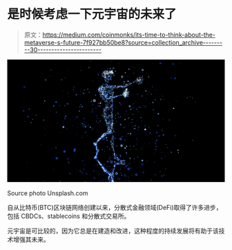 # 是时候考虑一下元宇宙的未来了

> 原文：<https://medium.com/coinmonks/its-time-to-think-about-the-metaverse-s-future-7f927bb50be8?source=collection_archive---------30----------------------->

![](img/2f5abea3d28ec7f769eadf319c889fa2.png)

Source photo Unsplash.com

自从比特币(BTC)区块链网络创建以来，分散式金融领域(DeFi)取得了许多进步，包括 CBDCs、stablecoins 和分散式交易所。

元宇宙是可比较的，因为它总是在建造和改进，这种程度的持续发展将有助于该技术增强其未来。